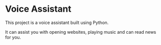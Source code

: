 # Voice Assistant
This project is a voice assistant built using Python.

It can assist you with opening websites, playing music and can read news for you.
